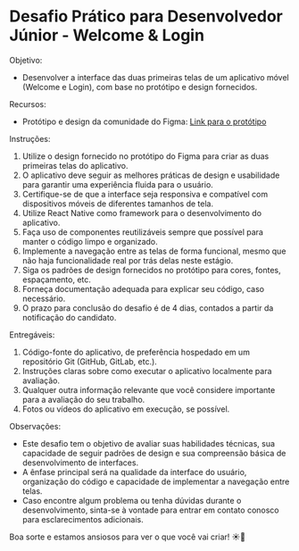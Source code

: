 # Desafio Prático para Desenvolvedor Júnior - Welcome & Login

Objetivo:

- Desenvolver a interface das duas primeiras telas de um aplicativo móvel (Welcome e Login), com base no protótipo e design fornecidos.

Recursos:

- Protótipo e design da comunidade do Figma: [Link para o protótipo](https://www.figma.com/community/file/1282291722642517542/onboarding-login-register-app-ui)

Instruções:

1. Utilize o design fornecido no protótipo do Figma para criar as duas primeiras telas do aplicativo.
2. O aplicativo deve seguir as melhores práticas de design e usabilidade para garantir uma experiência fluida para o usuário.
3. Certifique-se de que a interface seja responsiva e compatível com dispositivos móveis de diferentes tamanhos de tela.
4. Utilize React Native como framework para o desenvolvimento do aplicativo.
5. Faça uso de componentes reutilizáveis sempre que possível para manter o código limpo e organizado.
6. Implemente a navegação entre as telas de forma funcional, mesmo que não haja funcionalidade real por trás delas neste estágio.
7. Siga os padrões de design fornecidos no protótipo para cores, fontes, espaçamento, etc.
8. Forneça documentação adequada para explicar seu código, caso necessário.
9. O prazo para conclusão do desafio é de 4 dias, contados a partir da notificação do candidato.

Entregáveis:

1. Código-fonte do aplicativo, de preferência hospedado em um repositório Git (GitHub, GitLab, etc.).
2. Instruções claras sobre como executar o aplicativo localmente para avaliação.
3. Qualquer outra informação relevante que você considere importante para a avaliação do seu trabalho.
4. Fotos ou vídeos do aplicativo em execução, se possível.

Observações:

- Este desafio tem o objetivo de avaliar suas habilidades técnicas, sua capacidade de seguir padrões de design e sua compreensão básica de desenvolvimento de interfaces.
- A ênfase principal será na qualidade da interface do usuário, organização do código e capacidade de implementar a navegação entre telas.
- Caso encontre algum problema ou tenha dúvidas durante o desenvolvimento, sinta-se à vontade para entrar em contato conosco para esclarecimentos adicionais.

Boa sorte e estamos ansiosos para ver o que você vai criar! ☀🚀
